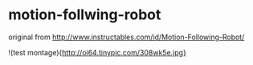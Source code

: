# motion-follwing-robot
original from http://www.instructables.com/id/Motion-Following-Robot/

!(test montage){http://oi64.tinypic.com/308wk5e.jpg}
